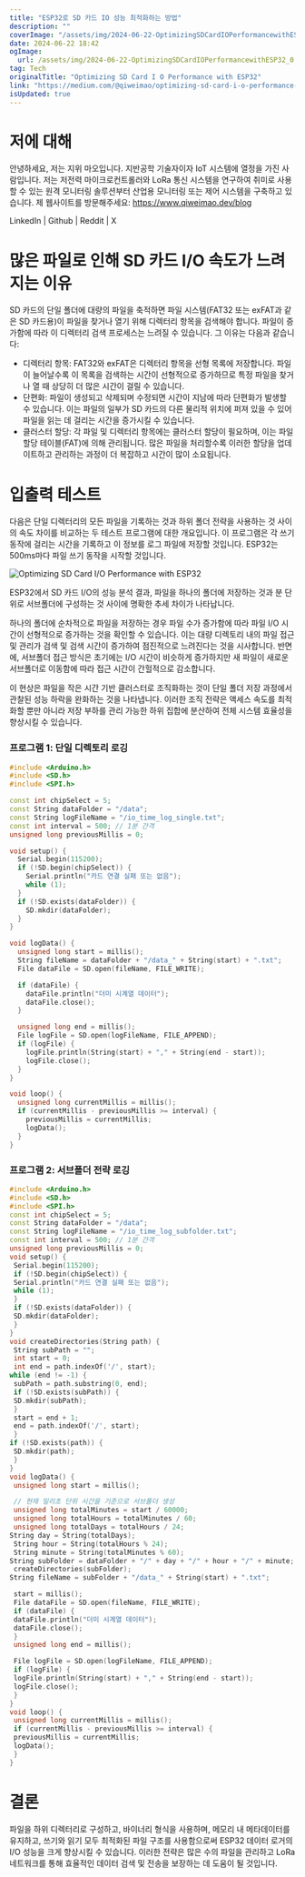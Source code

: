 ```yaml
---
title: "ESP32로 SD 카드 IO 성능 최적화하는 방법"
description: ""
coverImage: "/assets/img/2024-06-22-OptimizingSDCardIOPerformancewithESP32_0.png"
date: 2024-06-22 18:42
ogImage:
  url: /assets/img/2024-06-22-OptimizingSDCardIOPerformancewithESP32_0.png
tag: Tech
originalTitle: "Optimizing SD Card I O Performance with ESP32"
link: "https://medium.com/@qiweimao/optimizing-sd-card-i-o-performance-with-esp32-b32419c60647"
isUpdated: true
---
```


# 저에 대해

안녕하세요, 저는 지위 마오입니다. 지반공학 기술자이자 IoT 시스템에 열정을 가진 사람입니다. 저는 저전력 마이크로컨트롤러와 LoRa 통신 시스템을 연구하여 취미로 사용할 수 있는 원격 모니터링 솔루션부터 산업용 모니터링 또는 제어 시스템을 구축하고 있습니다. 제 웹사이트를 방문해주세요: https://www.qiweimao.dev/blog

LinkedIn | Github | Reddit | X

# 많은 파일로 인해 SD 카드 I/O 속도가 느려지는 이유

<div class="content-ad"></div>

SD 카드의 단일 폴더에 대량의 파일을 축적하면 파일 시스템(FAT32 또는 exFAT과 같은 SD 카드용)이 파일을 찾거나 열기 위해 디렉터리 항목을 검색해야 합니다. 파일이 증가함에 따라 이 디렉터리 검색 프로세스는 느려질 수 있습니다. 그 이유는 다음과 같습니다:

- 디렉터리 항목: FAT32와 exFAT은 디렉터리 항목을 선형 목록에 저장합니다. 파일이 늘어날수록 이 목록을 검색하는 시간이 선형적으로 증가하므로 특정 파일을 찾거나 열 때 상당히 더 많은 시간이 걸릴 수 있습니다.
- 단편화: 파일이 생성되고 삭제되며 수정되면 시간이 지남에 따라 단편화가 발생할 수 있습니다. 이는 파일의 일부가 SD 카드의 다른 물리적 위치에 퍼져 있을 수 있어 파일을 읽는 데 걸리는 시간을 증가시킬 수 있습니다.
- 클러스터 할당: 각 파일 및 디렉터리 항목에는 클러스터 할당이 필요하며, 이는 파일 할당 테이블(FAT)에 의해 관리됩니다. 많은 파일을 처리할수록 이러한 할당을 업데이트하고 관리하는 과정이 더 복잡하고 시간이 많이 소요됩니다.

# 입출력 테스트

다음은 단일 디렉터리의 모든 파일을 기록하는 것과 하위 폴더 전략을 사용하는 것 사이의 속도 차이를 비교하는 두 테스트 프로그램에 대한 개요입니다. 이 프로그램은 각 쓰기 동작에 걸리는 시간을 기록하고 이 정보를 로그 파일에 저장할 것입니다. ESP32는 500ms마다 파일 쓰기 동작을 시작할 것입니다.

<div class="content-ad"></div>

![Optimizing SD Card I/O Performance with ESP32](/assets/img/2024-06-22-OptimizingSDCardIOPerformancewithESP32_0.png)

ESP32에서 SD 카드 I/O의 성능 분석 결과, 파일을 하나의 폴더에 저장하는 것과 분 단위로 서브폴더에 구성하는 것 사이에 명확한 추세 차이가 나타납니다.

하나의 폴더에 순차적으로 파일을 저장하는 경우 파일 수가 증가함에 따라 파일 I/O 시간이 선형적으로 증가하는 것을 확인할 수 있습니다. 이는 대량 디렉토리 내의 파일 접근 및 관리가 검색 및 검색 시간이 증가하여 점진적으로 느려진다는 것을 시사합니다. 반면에, 서브폴더 접근 방식은 초기에는 I/O 시간이 비슷하게 증가하지만 새 파일이 새로운 서브폴더로 이동함에 따라 접근 시간이 간헐적으로 감소합니다.

이 현상은 파일을 작은 시간 기반 클러스터로 조직화하는 것이 단일 폴더 저장 과정에서 관찰된 성능 하락을 완화하는 것을 나타냅니다. 이러한 조직 전략은 액세스 속도를 최적화할 뿐만 아니라 저장 부하를 관리 가능한 하위 집합에 분산하여 전체 시스템 효율성을 향상시킬 수 있습니다.

<div class="content-ad"></div>

### 프로그램 1: 단일 디렉토리 로깅

```cpp
#include <Arduino.h>
#include <SD.h>
#include <SPI.h>

const int chipSelect = 5;
const String dataFolder = "/data";
const String logFileName = "/io_time_log_single.txt";
const int interval = 500; // 1분 간격
unsigned long previousMillis = 0;

void setup() {
  Serial.begin(115200);
  if (!SD.begin(chipSelect)) {
    Serial.println("카드 연결 실패 또는 없음");
    while (1);
  }
  if (!SD.exists(dataFolder)) {
    SD.mkdir(dataFolder);
  }
}

void logData() {
  unsigned long start = millis();
  String fileName = dataFolder + "/data_" + String(start) + ".txt";
  File dataFile = SD.open(fileName, FILE_WRITE);

  if (dataFile) {
    dataFile.println("더미 시계열 데이터");
    dataFile.close();
  }

  unsigned long end = millis();
  File logFile = SD.open(logFileName, FILE_APPEND);
  if (logFile) {
    logFile.println(String(start) + "," + String(end - start));
    logFile.close();
  }
}

void loop() {
  unsigned long currentMillis = millis();
  if (currentMillis - previousMillis >= interval) {
    previousMillis = currentMillis;
    logData();
  }
}
```

### 프로그램 2: 서브폴더 전략 로깅

```cpp
#include <Arduino.h>
#include <SD.h>
#include <SPI.h>
const int chipSelect = 5;
const String dataFolder = "/data";
const String logFileName = "/io_time_log_subfolder.txt";
const int interval = 500; // 1분 간격
unsigned long previousMillis = 0;
void setup() {
 Serial.begin(115200);
 if (!SD.begin(chipSelect)) {
 Serial.println("카드 연결 실패 또는 없음");
 while (1);
 }
 if (!SD.exists(dataFolder)) {
 SD.mkdir(dataFolder);
 }
}
void createDirectories(String path) {
 String subPath = "";
 int start = 0;
 int end = path.indexOf('/', start);
while (end != -1) {
 subPath = path.substring(0, end);
 if (!SD.exists(subPath)) {
 SD.mkdir(subPath);
 }
 start = end + 1;
 end = path.indexOf('/', start);
 }
if (!SD.exists(path)) {
 SD.mkdir(path);
 }
}
void logData() {
 unsigned long start = millis();

 // 현재 밀리초 단위 시간을 기준으로 서브폴더 생성
 unsigned long totalMinutes = start / 60000;
 unsigned long totalHours = totalMinutes / 60;
 unsigned long totalDays = totalHours / 24;
String day = String(totalDays);
 String hour = String(totalHours % 24);
 String minute = String(totalMinutes % 60);
String subFolder = dataFolder + "/" + day + "/" + hour + "/" + minute;
 createDirectories(subFolder);
String fileName = subFolder + "/data_" + String(start) + ".txt";

 start = millis();
 File dataFile = SD.open(fileName, FILE_WRITE);
 if (dataFile) {
 dataFile.println("더미 시계열 데이터");
 dataFile.close();
 }
 unsigned long end = millis();

 File logFile = SD.open(logFileName, FILE_APPEND);
 if (logFile) {
 logFile.println(String(start) + "," + String(end - start));
 logFile.close();
 }
}
void loop() {
 unsigned long currentMillis = millis();
 if (currentMillis - previousMillis >= interval) {
 previousMillis = currentMillis;
 logData();
 }
}
```

<div class="content-ad"></div>

# 결론

파일을 하위 디렉터리로 구성하고, 바이너리 형식을 사용하며, 메모리 내 메타데이터를 유지하고, 쓰기와 읽기 모두 최적화된 파일 구조를 사용함으로써 ESP32 데이터 로거의 I/O 성능을 크게 향상시킬 수 있습니다. 이러한 전략은 많은 수의 파일을 관리하고 LoRa 네트워크를 통해 효율적인 데이터 검색 및 전송을 보장하는 데 도움이 될 것입니다.
